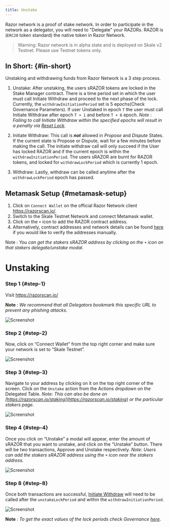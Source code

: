 ```yaml
---
title: Unstake
---
```


Razor network is a proof of stake network. In order to participate in the network as a delegator, you will need to "Delegate" your RAZORs. RAZOR is (`ERC20` token standard) the native token in Razor Network.

> Warning: Razor network is in alpha state and is deployed on Skale v2 Testnet. Please use Testnet tokens only.

## In Short: {#in-short}

Unstaking and withdrawing funds from Razor Network is a 3 step process.

1.  Unstake:
    After unstaking, the users sRAZOR tokens are locked in the Stake Manager contract. There is a time period set in which the user must call Initiate Withdraw and proceed to the next phase of the lock. Currently, the `withdrawInitiationPeriod` set is 5 epochs(Check Governance Parameters). If user Unstaked in epoch `T` the user must call Initiate Withdraw after epoch `T + 1` and before `T + 6` epoch.
    _Note_ : _Failing to call Initiate Withdraw within the specified epochs will result in a penalty via <ins>Reset Lock</ins>_.

2.  Initiate Withdraw:
    This call is _**not**_ allowed in _Propose_ and _Dispute_ States. If the current state is Propose or Dispute, wait for a few minutes before making the call. The initiate withdraw call will only succeed if the User has locked RAZOR and if the current epoch is within the `withdrawInitiationPeriod`. The users sRAZOR are burnt for RAZOR tokens, and locked for `withdrawLockPeriod` which is currently 1 epoch.
3.  Withdraw:
    Lastly, withdraw can be called anytime after the `withdrawLockPeriod` epoch has passed.

## Metamask Setup {#metamask-setup}

1. Click on `Connect Wallet` on the official Razor Network client <https://razorscan.io/>.
2. Switch to the Skale Testnet Network and connect Metamask wallet.
3. Click on the `+` icon to add the RAZOR contract address.
4. Alternatively, contract addresses and network details can be found [here](http://localhost:3000/docs/incentivised-testnet/deployment-details) if you would like to verify the addresses manually.

Note : _You can get the stakers sRAZOR address by clicking on the `+` icon on that stakers delegate/unstake modal._

# Unstaking

### Step 1 {#step-1}

Visit <https://razorscan.io/>

**Note** : _We recommend that all Delegators bookmark this specific URL to prevent any phishing attacks_.

![Screenshot](/img/1.png)

### Step 2 {#step-2}

Now, click on “Connect Wallet” from the top right corner and make sure your network is set to “Skale Testnet”.

![Screenshot](/img/2.png)

### Step 3 {#step-3}

Navigate to your address by clicking on it on the top right corner of the screen. Click on the `Unstake` action from the Actions dropdown on the Delegated Table.
_Note: This can also be done on [https://razorscan.io/staking](https://razorscan.io/staking) or the particular stakers page._

![Screenshot](/img/9.png)

### Step 4 {#step-4}

Once you click on “Unstake” a modal will appear, enter the amount of sRAZOR that you want to unstake, and click on the “Unstake” button. There will be two transactions, Approve and Unstake respectively.
_Note: Users can add the stakers sRAZOR address using the `+` icon near the stakers address._

![Screenshot](/img/11.png)

### Step 8 {#step-8}

Once both transactions are successful, [Initiate Withdraw](/Delegation/delegate) will need to be called after the `unstakeLockPeriod` and within the `withdrawInitiationPeriod`.

![Screenshot](/img/12.png)

**Note** : _To get the exact values of the lock periods check Governance [here](https://razorscan.io/governance/values)_.
